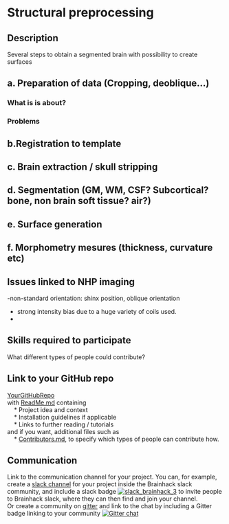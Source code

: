 
# Structural preprocessing

## Description
Several steps to obtain a segmented brain with possibility to create surfaces

## a. Preparation of data (Cropping, deoblique…)

### What is is about?
### Problems 
<a name="pookie"></a> 
## b.Registration to template

## c. Brain extraction / skull stripping

## d. Segmentation (GM, WM, CSF? Subcortical?bone, non brain soft tissue? air?)

## e. Surface generation

## f. Morphometry mesures (thickness, curvature etc)


## Issues linked to NHP imaging
-non-standard orientation: shinx position, oblique orientation
- strong intensity bias due to a huge variety of coils used.
-  

## Skills required to participate
What different types of people could contribute?

## Link to your GitHub repo
[YourGitHubRepo](https://github.com/yourUserName/yourRepo)  
    with [ReadMe.md](https://mozilla.github.io/open-leadership-training-series/articles/opening-your-project/write-a-great-project-readme/) containing  
        &nbsp;&nbsp;&nbsp;&nbsp;* Project idea and context  
        &nbsp;&nbsp;&nbsp;&nbsp;* Installation guidelines if applicable  
        &nbsp;&nbsp;&nbsp;&nbsp;* Links to further reading / tutorials  
    and if you want, additional files such as  
        &nbsp;&nbsp;&nbsp;&nbsp;* [Contributors.md](https://mozilla.github.io/open-leadership-training-series/articles/building-communities-of-contributors/write-contributor-guidelines/), to specify which types of people can contribute how.

## Communication
Link to the communication channel for your project. You can, for example, create a [slack channel](https://brainhack-slack-invite.herokuapp.com/) for your project inside the Brainhack slack community, and include a slack badge [![slack_brainhack_3](https://user-images.githubusercontent.com/6297454/47951457-5b37b780-df61-11e8-9d77-7b5a4c7af875.png)](https://brainhack-slack-invite.herokuapp.com/) to invite people to Brainhack slack, where they can then find and join your channel.  
Or create a community on [gitter](https://gitter.im/) and link to the chat by including a Gitter badge linking to your community 
[![Gitter chat](https://badges.gitter.im/gitterHQ/gitter.png)](https://gitter.im/yourRoom/Lobby#)







